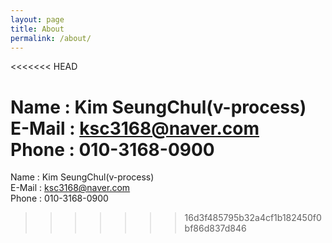 ```yaml
---
layout: page
title: About
permalink: /about/
---
```

<<<<<<< HEAD

Name   : Kim SeungChul(v-process)  
E-Mail : ksc3168@naver.com  
Phone  : 010-3168-0900
=======
Name : Kim SeungChul(v-process)  
E-Mail : ksc3168@naver.com    
Phone  : 010-3168-0900
>>>>>>> 16d3f485795b32a4cf1b182450f0bf86d837d846
